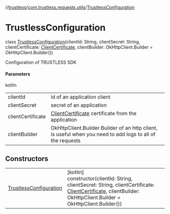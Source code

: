 //[trustless](../../../index.md)/[com.trustless.requests.utils](../index.md)/[TrustlessConfiguration](index.md)

# TrustlessConfiguration

class [TrustlessConfiguration](index.md)(clientId: String, clientSecret: String, clientCertificate: [ClientCertificate](../../com.trustless.requests.utils.certificate/-client-certificate/index.md), clientBuilder: OkHttpClient.Builder = OkHttpClient.Builder())

Configuration of TRUSTLESS SDK

#### Parameters

kotlin

| | |
|---|---|
| clientId | id of an application client |
| clientSecret | secret of an application |
| clientCertificate | [ClientCertificate](../../com.trustless.requests.utils.certificate/-client-certificate/index.md) certificate from the application |
| clientBuilder | OkHttpClient.Builder Builder of an http client, is useful when you need to add logs to all of the requests |

## Constructors

| | |
|---|---|
| [TrustlessConfiguration](-trustless-configuration.md) | [kotlin]<br>constructor(clientId: String, clientSecret: String, clientCertificate: [ClientCertificate](../../com.trustless.requests.utils.certificate/-client-certificate/index.md), clientBuilder: OkHttpClient.Builder = OkHttpClient.Builder()) |
